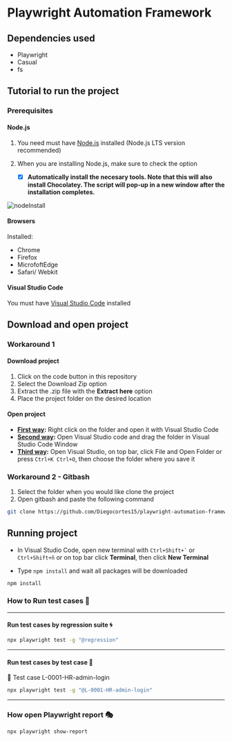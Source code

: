 # Playwright Automation Framework

## Dependencies used

- Playwright
- Casual
- fs

## Tutorial to run the project

### Prerequisites

#### Node.js

1. You need must have [Node.js](https://nodejs.org/en/) installed (Node.js LTS version recommended)
2. When you are installing Node.js, make sure to check the option

   - [x] **Automatically install the necesary tools. Note that this will also install Chocolatey. The script will pop-up in a new window after the installation completes.**

![nodeInstall](https://user-images.githubusercontent.com/60171460/157139770-d00bb969-9b36-4179-9dd2-ec5bf3fbd89a.PNG)

#### Browsers

Installed:

- Chrome
- Firefox
- MicrofoftEdge
- Safari/ Webkit

#### Visual Studio Code

You must have [Visual Studio Code](https://code.visualstudio.com/download) installed

## Download and open project

### Workaround 1

#### Download project

1. Click on the code button in this repository
2. Select the Download Zip option
3. Extract the .zip file with the **Extract here** option
4. Place the project folder on the desired location

#### Open project

- **<u>First way</u>:** Right click on the folder and open it with Visual Studio Code
- **<u>Second way</u>:** Open Visual Studio code and drag the folder in Visual Studio Code Window
- **<u>Third way</u>:** Open Visual Studio, on top bar, click File and Open Folder or press `Ctrl+K Ctrl+O`, then choose the folder where you save it

### Workaround 2 - Gitbash

1. Select the folder when you would like clone the project
2. Open gitbash and paste the following command

```bash
git clone https://github.com/Diegocortes15/playwright-automation-framework-saucedemo.git
```

## Running project

- In Visual Studio Code, open new terminal with `` Ctrl+Shift+` `` or `Ctrl+Shift+ñ` or on top bar click **Terminal**, then click **New Terminal**

- Type `npm install` and wait all packages will be downloaded

```bash
npm install
```

### How to Run test cases 🧪

---

#### Run test cases by regression suite 🌀

```bash
npx playwright test -g "@regression"
```

---

#### Run test cases by test case 📘

📘 Test case L-0001-HR-admin-login

```bash
npx playwright test -g "@L-0001-HR-admin-login"
```


---

### How open Playwright report 🎭

```bash
npx playwright show-report
```